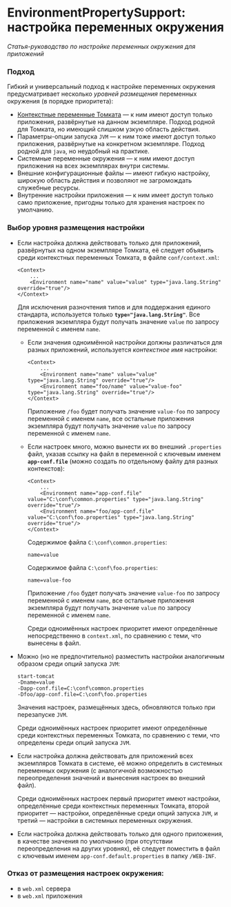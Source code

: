 # EnvironmentPropertySupport: настройка переменных окружения

*Статья-руководство по настройке переменных окружения для приложений*
### Подход
Гибкий и универсальный подход к настройке переменных окружения предусматривает несколько *уровней размещения* переменных окружения (в порядке приоритета):
* [Контекстные переменные Томката](https://tomcat.apache.org/tomcat-7.0-doc/config/context.html#Environment_Entries) —
	к ним имеют доступ только приложения, развёрнутые на данном экземпляре. Подход родной для Томката, но имеющий слишком узкую область действия.
* Параметры-опции запуска `JVM` —
	к ним тоже имеют доступ только приложения, развёрнутые на конкретном экземпляре. Подход  родной для `java`, но неудобный на практике.
* Системные переменные окружения —
	к ним имеют доступ приложения на всех экземплярах внутри системы.
* Внешние конфигурационные файлы —
	имеют гибкую настройку, широкую область действия и позволяют не загромождать служебные ресурсы.
* Внутренние настройки приложения — 
	к ним имеет доступ только само приложение, пригодны только для хранения настроек по умолчанию.

### Выбор уровня размещения настройки
* Если настройка должна действовать только для приложений, развёрнутых на одном экземпляре Томката, её следует объявить среди контекстных переменных Томката, в файле `conf/context.xml`:
	```
	<Context>
		...
		<Environment name="name" value="value" type="java.lang.String" override="true"/>
	</Context>
	```
	Для исключения разночтения типов и для поддержания единого стандарта, используется только **`type="java.lang.String"`**.
	Все приложения экземпляра будут получать значение `value` по запросу переменной с именем `name`.
	
	* Если значения одноимённой настройки должны различаться для разных приложений, используется *контекстное имя* настройки:
		```
		<Context>
			...
			<Environment name="name" value="value" type="java.lang.String" override="true"/>
			<Environment name="foo/name" value="value-foo" type="java.lang.String" override="true"/>
		</Context>
		```
		Приложение `/foo` будет получать значение `value-foo` по запросу переменной с именем `name`, все остальные приложения экземпляра будут получать значение `value` по запросу переменной с именем `name`.
		
	* Если настроек много, можно вынести их во внешний `.properties` файл, указав ссылку на файл в переменной с ключевым именем **`app-conf.file`** (можно создать по отдельному файлу для разных контекстов):
		```
		<Context>
			...
			<Environment name="app-conf.file" value="C:\conf\common.properties" type="java.lang.String" override="true"/>
			<Environment name="foo/app-conf.file" value="C:\conf\foo.properties" type="java.lang.String" override="true"/>
		</Context>
		```
		Содержимое файла `C:\conf\common.properties`:
		```
		name=value
		```
		Содержимое файла `C:\conf\foo.properties`:
		```
		name=value-foo
		```
		Приложение `/foo` будет получать значение `value-foo` по запросу переменной с именем `name`, все остальные приложения экземпляра будут получать значение `value` по запросу переменной с именем `name`.
		
		Среди одноимённых настроек приоритет имеют определённые непосредственно в `context.xml`, по сравнению с теми, что вынесены в файл.
* Можно (но не предпочтительно) разместить настройки аналогичным образом среди опций запуска `JVM`:
	```
	start-tomcat
	-Dname=value
	-Dapp-conf.file=C:\conf\common.properties
	-Dfoo/app-conf.file=C:\conf\foo.properties
	```
	Значения настроек, размещённых здесь, обновляются только при перезапуске `JVM`.
	
	Среди одноимённых настроек приоритет имеют определённые среди контекстных переменных Томката, по сравнению с теми, что определены среди опций запуска `JVM`.
* Если настройка должна действовать для приложений всех экземпляров Томката в системе, её можно определить в системных переменных окружения (с аналогичной возможностью переопределения значений и вынесения настроек во внешний файл).
	
	Среди одноимённых настроек первый приоритет имеют настройки, определённые среди контекстных переменных Томката, второй приоритет — настройки, определённые среди опций запуска  `JVM`, и третий — настройки в системных переменных окружения.
	
* Если настройка должна действовать только для одного приложения, в качестве значения по умолчанию (при отсутствии переопределения на других уровнях), её следует поместить в файл с ключевым именем `app-conf.default.properties` в папку `/WEB-INF`. 

### Отказ от размещения настроек окружения:
* в `web.xml` сервера
* в `web.xml` приложения